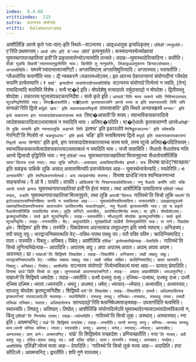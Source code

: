 ```yaml
---
index:  6.4.68
vrittiindex:  215
sutra:  वाऽन्यस्य संयोगादेः
vritti:  balamanorama 
---
```


आशीर्लिङि आत्त्वे कृते ग्ला-यात्-इति स्थिते--वाऽन्यस्य। आद्र्धधातुक इत्यधिकृतम्। `एर्लिङी'त्यनुवर्तते। `ए'रिति प्रथमान्तम्। `आतो लोप इटि चे'त्यत `आत' इत्यनुवर्तते। कस्मादन्यस्येत्यपेक्षायां घुमास्थागापाजहातिसां हली'ति प्रकृतत्वात्तेभ्योऽन्यस्येति लभ्यते। तदाह--घुमास्थादेरित्यादिना। कतीति। `दीङो युडचि क्ङिती'त्यतस्तदनुवृत्तेरिति भावः। ङितीति तु नानुवर्तते, लिङाद्र्धधातुकस्य ङित्त्वाऽसंभवात्। अग्लासीदिति। `यमरमे'त्यादन्तत्वात्सगिटौ। अग्लासिष्टाम् अग्लासिषुरित्यादि। अग्लास्यत्। म्लायतीति। ग्लैधातोरिव रूपाणीति भावः। द्यै न्यक्करणे।यकारमध्योऽयम्। इत आरभ्य ऐकारान्तानां संयोगादीनां ग्लैवदेव रूपाणि प्रत्येतव्यानि। `रै शब्दे' इत्यादीनां त्वसंयोगादीनामाशीर्लिङि `वाऽन्यस्य संयोगादे'रित्येत्त्वं न भवति, [तेन] रायादित्यादि रूपमिति विशेषः। स्त्यै ष्ट�ऐ इति। षोपदेशेषु स्त्यादातोः पर्युदासाद्यो न षोपदेशः। द्वितीयस्तु षोपदेशः। तकारस्य ष्टुत्वसंपन्नटकारनिर्देशः। सत्वे कृते इति। `धात्वादे'रिति षस्य सकारे सति निमित्ताऽपायात् ष्टुत्वनिवृत्तिरिति भावः। तिष्ट�आसतीति। ष्ट�ऐधातोः कृतसत्वात्सनि आत्त्वे स्त्या स इति सन्नन्ताल्लटि तिपि सपि `सन्यङो'रिति द्वित्वे `शर्पूर्वाः खयः' इति सकारयकारनिवृत्तौ `तास्त्यासति' इति स्थिते अभ्यासह्रस्वे `सन्यतः' इति इत्वे सकारस्य इणः परत्वादादेशसकारत्वाच्च षत्वे `तिष्ट�आसती'ति रूपम्। स्वाभाविकसकारादित्वे त्वादेशसकारादित्वाऽभावात्षत्वं न स्यादिति भावः। अतिष्ट�पदिति। ष्ट�ऐधातोः कृतसत्वाण्णौ आत्त्वे`अतिह्री' ति पुकि स्त्यापि इति ण्यन्ताल्लुङि अडागमे तिपि `इतश्च' इति इकारलोपे `णिश्रिद्रुरुआउभ्यः' इति च्लेश्चङि `णेरनिटी'ति णिलोपे `णौ चङ्युपधायाः' इति ह्रस्वे `चङि' इति स्त्यबित्यस्य द्वित्वे `शपूर्वा इति सकारयकारपकाराणां निवृत्तौ सत्यां `सन्यतः' इति इत्वे, इणः परत्वादादेशसकारत्वाच्च सस्य षत्वे, तस्य ष्टुत्वे अतिष्ठ�पदितिरूपम्। स्वाभाविकसकारत्वेत्वादेशसकारत्वाऽभावात्षत्वं न स्यादिति भावः। जजौ ससाविति। जैधातोः षैधातोश्च णलि आत्त्वे द्वित्वादौ वृद्धिरिति भावः। ननु `एर्लिङी'त्यत्र `घुमास्थागापाजहातिसा'मित्यनुवृत्त्या सैधातोराशीर्लिङि `साया'दित्यत्र एत्त्वं स्यत्। तथा लुङि सगिटोः--असासात् असासिष्टामित्येव इष्यते। तत्र `विभाषा घ्राधेट्?शाच्छासः' इति स#इचः पाक्षिके लुकि असात् असातामित्यपि प्रसज्येतेत्यत आह-- घुमास्थेत्यत्रेत्यादि। स्यतेरिति। `षो अन्तकर्मणि' इति श्यन्विकरणस्येत्यर्थः। अत्र व्याख्यानमेव शरणम्। `विभाषा घ्राधेडि'त्यत्र श्यन्विकरणाभ्यां साहचर्याच्च। पै ओ वै। पायति। वायति। `ओदितश्चे'ति निष्ठानत्वार्थमोदित्त्वम्। ननु पैधातोः कर्मणि लटि यकि आत्त्वे पायते इत्यत्र `घुमास्थागापाजहातिसां हली'ति ईत्त्वं स्यात्। तथा आशीर्लिङि पायादित्यत्र `एर्लिङी'त्येत्वं स्यात्, तत्रापि `घुमास्थागापाजहातिसा'मित्यनुवृत्तेः, तथा लुङि `अपासी'दित्यत्र `गातिस्थे'ति सिचो लुकि `यमरमे'ति इटोऽभावात्तत्संनियोगशिष्टः सगपि न स्यादित्यत आह---- घुमास्थेतीत्त्वमित्यादिना। पारूपस्येति। उदाह्मतसूत्रत्रये लक्षणप्रतिपदोक्तपरिभाषया आदन्तत्वेन उपदिष्टस्यैव पाधातोग्र्रहणं, नतु पैधातोः कृतात्वस्येति भावः। एवं च प्रकृते पैधातोराशीर्लिङि पायादित्येव रूपम्। लुङि सगिटोः अपासीत्, अपासिष्टामित्येव रूपम्। ष्ट इति। षोपदेशोऽयम्। कृतष्टुत्वनिर्देशः। सत्वे कृते ष्टुत्वनिवृत्तिः। तदाह--स्तायतीति। ष्णैधातुरपि षोपदेशः कृतष्टुत्वनिर्देशः। सत्वे कृते ष्टुत्वनिवृत्तिः। तदाह--स्नायतीति। दैप्। अघुत्वादिति। घुसंज्ञाविधौ दाब्दैपौ विनेत्युक्तेरिति भावः। पा पाने। पिबादेश इति। `शिद्विषय' इति शेषः। तस्येति। पिबादेशस्य अदन्तत्वान्न लघूपधगुण इति भाष्ये स्पष्टम्। अनिडयम्। पपौ पपतुः पपुः। भारद्वाजनियमात्थलि वेट्--पपिथ-पपाथ पपथुः पप। पपौ पपिव पपिम। क्रादिनियमादिट्। पाता। पास्यति। पिबतु। अपिबत्। पिबेत्। आशीर्लिङि `एर्लिङ' इत्येत्त्वमभिप्रेत्याह--पेयादिति। `गातिस्थे'ति सिचो लुगित्यभिप्रेत्याह-- आपादिति। अपाताम् अपुः। अपाः अपातम् अपात। अपाम् अपाव अपाम। अपास्यत्। घ्रा। `पाघ्राध्मे'ति शिद्विषये जिघ्रादेशः। तदाह--जिघ्रतीति। अनिडयम्। जघ्रौ जघ्रतुः जघ्रुः। भारद्वाजनियमात्थलि वेट्--जघ्रिथ जघ्राथ जघ्रथुः जघ्र। जघ्रौ जघ्रिव जघ्रिम। क्रादिनियमादिट्। घ्राता घ्रास्यति। जिघ्रतु। अजिघ्रत्। जिघ्रेत्। आशीर्लङि `वाऽन्यस्य संयोगादे' रित्येत्त्वविकल्पं मत्वा आह--- घ्रायात् घ्रेयादिति। `विभाषा घ्राधे'डिति सिचो वा लुक्। लुगभावपक्षे आदन्तत्वात्सगिटौ। तदाह-- अघ्रात् अघ्रासीदिति। ध्माधातुरनिट्। `पाघ्राध्मे'ति शिद्विषये धमादेशः। तदाह--धमतीति। दध्मौ दध्मतुः दध्मुः। दध्मिथ--दध्माथ, दध्मथुः दध्म। दध्मौ दध्मिव दध्मिम। ध्माता।ध्मास्यति। धमतु। अधमत्। धमेत्। ध्मायात्--ध्मेयात्। अध्मासीत्। अध्मास्यत्। ष्ठाधातुः षोपदेशः कृतष्टुत्वनिर्देशः। शिद्विषये `पाग्रे'ति तिष्ठादेशः। तदाह--तिष्ठतीति। तस्थौ। अधितष्ठावित्यत्र इण्कवर्गाभ्यां परत्वाऽभावेऽपि षत्वमाह-- स्थादिष्विति। तस्थतुः तस्थुः। तस्थिथ--तस्थाथ, तस्थथुः तस्थ। तस्थौ तस्थिव तस्थिम। स्थाता। अधिष्ठातेत्यत्र `सात्पदाद्यो'रिति षत्वनिषेधमाशङ्क्याह-- उपसर्गादिति षत्वमिति। स्थास्यति। तिष्ठतु। अतिष्ठत्। तिष्ठेत्। आशीर्लिङि संयोगादित्वेऽपि घुमास्थादेरन्यत्वाऽभावादेत्त्वविकल्पो न, किंतु `एर्लिङी'ति नित्यमेव एत्त्वम्। तदाह--स्थेयादिति। `गातिस्थे'ति सिचो लुक्। अस्थात्। अस्थास्यत्। म्ना इति। अयमप्यनिट्। `पाध्रे'ति शिद्विषये मनादेशः। तदाह--मनतीति। मम्नौ मम्नतुः मम्नुः। मम्निथ--मम्नाथ मम्नथुः मम्न।मम्नौ मम्निव मम्निम। म्नाता। म्नास्यति। मनतु। अमनत्। मनेत्। म्नायात्--म्नेयात्। अम्नासीत्। अम्नास्यत्। दाण् दाने। अयमप्यनिट्। `पाघ्रे' ति शिद्विषयेय यच्छादेशः। प्रणियच्छतीति। `नेर्गदे'ति णत्वम्। ददौ ददतुः ददुः। ददिथ-ददाथ ददथुः दद। ददौ ददिव ददिम। दाता। दास्यति। यच्छतु। अयच्छत्। यच्छेत्। आशीर्लिङि `एर्लिङी'त्येत्त्वं मत्वा आह-- देयादिति। `गातिस्थे'ति सिचो लुकं मत्वा आह-- अदादिति। ह्व्ट कौटिल्ये। अयमप्यनिट्। ह्वरतीति। शपि गुणे रपरत्वम्।

